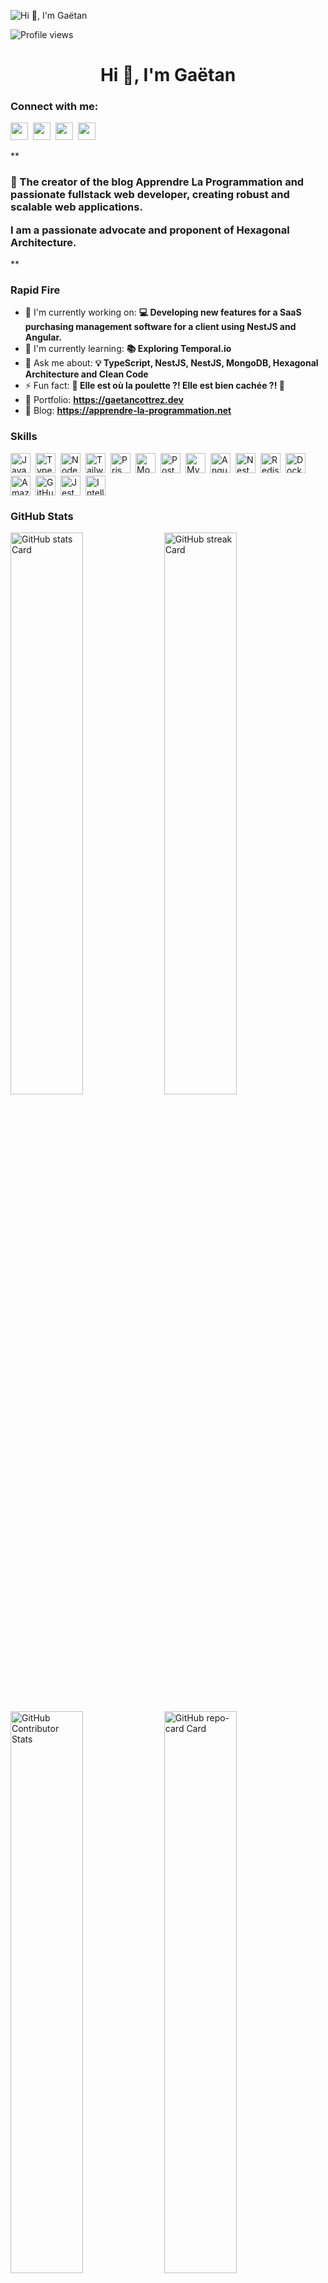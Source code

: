 ![Hi 👋, I'm Gaëtan](https://miro.medium.com/v2/resize:fit:1358/0*FGD6BUzzZs1VJLuY.gif)

![Profile views](https://komarev.com/ghpvc/?username=GaetanCottrez&label=Profile%20views&color=0e75b6&style=flat)

<div id="toc">
  <ul align="center" style="list-style: none">
    <summary>
      <h1>
        Hi 👋, I'm Gaëtan
      </h1>
    </summary>
  </ul>
</div>

**<h3 align="left">Connect with me:</h3>** 
<p align="left"><a href="https://www.linkedin.com/in/gaetan-cottrez" target="_blank"><img src="https://img.shields.io/badge/LinkedIn-0077B5?style=for-the-badge&logo=linkedin&logoColor=white" height="28" style="margin-right: 4px"></a> <a href="https://www.instagram.com/apprendrelaprogrammation" target="_blank"><img src="https://img.shields.io/badge/Instagram-E4405F?style=for-the-badge&logo=instagram&logoColor=white" height="28" style="margin-right: 4px"></a> <a href="https://www.youtube.com/@ApprendreLaProgrammation" target="_blank"><img src="https://img.shields.io/badge/YouTube-FF0000?style=for-the-badge&logo=youtube&logoColor=white" height="28" style="margin-right: 4px"></a> <a href="https://github.com/GaetanCottrez" target="_blank"><img src="https://img.shields.io/badge/GitHub-100000?style=for-the-badge&logo=github&logoColor=white" height="28" style="margin-right: 4px"></a></p>

 **<h3 align="left">🚀 The creator of the blog Apprendre La Programmation and passionate fullstack web developer, creating robust and scalable web applications. 

I am a passionate advocate and proponent of Hexagonal Architecture.</h3>**

**<h3 align="left">Rapid Fire</h3>**

- 💼 I'm currently working on: **💻 Developing new features for a SaaS purchasing management software for a client using NestJS and Angular.**
- 🌱 I'm currently learning: **📚 Exploring Temporal.io**
- 💬 Ask me about: **💡 TypeScript, NestJS, NestJS, MongoDB, Hexagonal Architecture and Clean Code**
- ⚡ Fun fact: **🐔 Elle est où la poulette ?! Elle est bien cachée ?! 🙈**
- 📂 Portfolio: **<a href="https://gaetancottrez.dev" target="_blank">https://gaetancottrez.dev</a>**
- 📝 Blog: **<a href="https://apprendre-la-programmation.net" target="_blank">https://apprendre-la-programmation.net</a>**


 **<h3 align="left">Skills</h3>**

<div style="display: flex; flex-wrap: wrap; gap: 4px; justify-content: left;"><img src="https://img.shields.io/badge/JavaScript-F7DF1C?logo=javascript&logoColor=white" height="32" alt="JavaScript" style="margin-right: 4px"> <img src="https://img.shields.io/badge/TypeScript-3178C6?logo=typescript&logoColor=white" height="32" alt="TypeScript" style="margin-right: 4px"> <img src="https://img.shields.io/badge/Node.js-8CC84B?logo=node.js&logoColor=white" height="32" alt="Node.js" style="margin-right: 4px"> <img src="https://img.shields.io/badge/Tailwind_CSS-38B2AC?logo=tailwind-css&logoColor=white" height="32" alt="Tailwind CSS" style="margin-right: 4px"> <img src="https://img.shields.io/badge/Prisma-2D3748?logo=prisma&logoColor=white" height="32" alt="Prisma" style="margin-right: 4px"> <img src="https://img.shields.io/badge/MongoDB-4EA94B?logo=mongodb&logoColor=white" height="32" alt="MongoDB" style="margin-right: 4px"> <img src="https://img.shields.io/badge/PostgreSQL-316192?logo=postgresql&logoColor=white" height="32" alt="PostgreSQL" style="margin-right: 4px"> <img src="https://img.shields.io/badge/MySQL-4479A1?logo=mysql&logoColor=white" height="32" alt="MySQL" style="margin-right: 4px"> <img src="https://img.shields.io/badge/Angular-DD0031?logo=angular&logoColor=white" height="32" alt="Angular" style="margin-right: 4px"> <img src="https://img.shields.io/badge/NestJS-E0234E?logo=nestjs&logoColor=white" height="32" alt="NestJS" style="margin-right: 4px"> <img src="https://img.shields.io/badge/Redis-DC382D?logo=redis&logoColor=white" height="32" alt="Redis" style="margin-right: 4px"> <img src="https://img.shields.io/badge/Docker-2496ED?logo=docker&logoColor=white" height="32" alt="Docker" style="margin-right: 4px"> <img src="https://img.shields.io/badge/Amazon_AWS-232F3E?logo=amazon-aws&logoColor=white" height="32" alt="Amazon AWS" style="margin-right: 4px"> <img src="https://img.shields.io/badge/GitHub_Actions-2088FF?logo=github-actions&logoColor=white" height="32" alt="GitHub Actions" style="margin-right: 4px"> <img src="https://img.shields.io/badge/Jest-C21325?logo=jest&logoColor=white" height="32" alt="Jest" style="margin-right: 4px"> <img src="https://img.shields.io/badge/IntelliJ_IDEA-000000?logo=intellij-idea&logoColor=white" height="32" alt="IntelliJ IDEA" style="margin-right: 4px"></div>

 **<h3 align="left">GitHub Stats</h3>**

<p align="left">
  <img width="48%" src="https://github-readme-stats.vercel.app/api?username=GaetanCottrez&theme=vue-dark&include_all_commits=true&count_private=true" alt="GitHub stats Card" />
  <img width="48%" src="https://github-readme-streak-stats.herokuapp.com/?user=GaetanCottrez&theme=vue-dark&hide_border=false" alt="GitHub streak Card" />
</p>

<p align="left">
  <img width="48%" src="https://github-readme-stats.vercel.app/api/top-langs?username=GaetanCottrez&theme=react&hide_title=false&layout=compact&langs_count=6&hide_progress=false&card_width=400" alt="GitHub Contributor Stats" />
  <img width="48%" src="https://github-contributor-stats.vercel.app/api?username=GaetanCottrez&limit=5&theme=gruvbox&combine_all_yearly_contributions=true" alt="GitHub repo-card Card" />
</p>

<p align="left">
  <img width="96%" src="https://github-profile-trophy.vercel.app/?username=GaetanCottrez&theme=gruvbox&no-frame=false&no-bg=false&margin-w=4" alt="GitHub Trophies" />
</p>

### ✍️ Random Dev Quote
<img src='https://codermemes.vercel.app/' style="height: 400px;"/>

### 😂 Random Dev Meme
<img src='https://randommeme-five.vercel.app/' style="height: 400px;"/>

 **<h3 align="left">Support Me</h3>**

<p align="left"><a href="https://buymeacoffee.com/gaetancottrez" target="_blank"><img src="https://img.shields.io/badge/Buy%20Me%20a%20Coffee-fde047?style=for-the-badge&logo=buy-me-a-coffee&logoColor=white" height="36" style="margin-right: 4px"></a></p>
